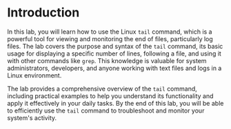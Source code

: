 # Introduction

In this lab, you will learn how to use the Linux `tail` command, which is a powerful tool for viewing and monitoring the end of files, particularly log files. The lab covers the purpose and syntax of the `tail` command, its basic usage for displaying a specific number of lines, following a file, and using it with other commands like `grep`. This knowledge is valuable for system administrators, developers, and anyone working with text files and logs in a Linux environment.

The lab provides a comprehensive overview of the `tail` command, including practical examples to help you understand its functionality and apply it effectively in your daily tasks. By the end of this lab, you will be able to efficiently use the `tail` command to troubleshoot and monitor your system's activity.
